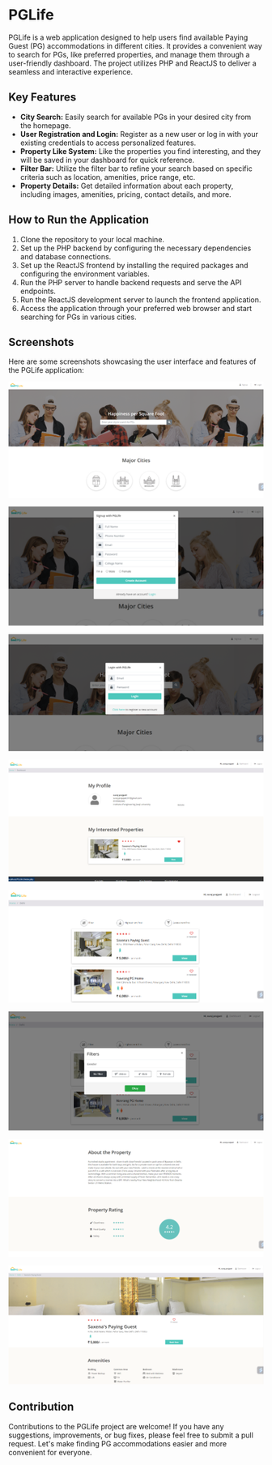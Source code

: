 # PGLife

PGLife is a web application designed to help users find available Paying Guest (PG) accommodations in different cities. It provides a convenient way to search for PGs, like preferred properties, and manage them through a user-friendly dashboard. The project utilizes PHP and ReactJS to deliver a seamless and interactive experience.

## Key Features

- **City Search:** Easily search for available PGs in your desired city from the homepage.
- **User Registration and Login:** Register as a new user or log in with your existing credentials to access personalized features.
- **Property Like System:** Like the properties you find interesting, and they will be saved in your dashboard for quick reference.
- **Filter Bar:** Utilize the filter bar to refine your search based on specific criteria such as location, amenities, price range, etc.
- **Property Details:** Get detailed information about each property, including images, amenities, pricing, contact details, and more.

## How to Run the Application

1. Clone the repository to your local machine.
2. Set up the PHP backend by configuring the necessary dependencies and database connections.
3. Set up the ReactJS frontend by installing the required packages and configuring the environment variables.
4. Run the PHP server to handle backend requests and serve the API endpoints.
5. Run the ReactJS development server to launch the frontend application.
6. Access the application through your preferred web browser and start searching for PGs in various cities.

## Screenshots

Here are some screenshots showcasing the user interface and features of the PGLife application:

![Home Page](screenshot/home.png)

![Sign Up](screenshot/signup.png)

![Login](screenshot/login.png)

![User Dashboard](screenshot/dashboard.png)

![Property list](screenshot/pgs.png)

![Filter Bar](screenshot/filter.png)

![About Property](screenshot/about.png)

![Property](screenshot/property.png)

## Contribution

Contributions to the PGLife project are welcome! If you have any suggestions, improvements, or bug fixes, please feel free to submit a pull request. Let's make finding PG accommodations easier and more convenient for everyone.



